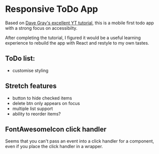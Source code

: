 # Responsive ToDo App

Based on [Dave Gray's excellent YT tutorial](https://youtu.be/y51Cv4wnsPw), this is a mobile first todo app with a strong focus on accessibilty.

After completing the tutorial, I figured it would be a useful learning experience to rebuild the app with React and restyle to my own tastes.

## ToDo list:

- customise styling

## Stretch features

- button to hide checked items
- delete btn only appears on focus
- multiple list support
- ability to reorder items?

## FontAwesomeIcon click handler

Seems that you can't pass an event into a click handler for a <FontAwesomeIcon /> component, even if you place the click handler in a wrapper.
